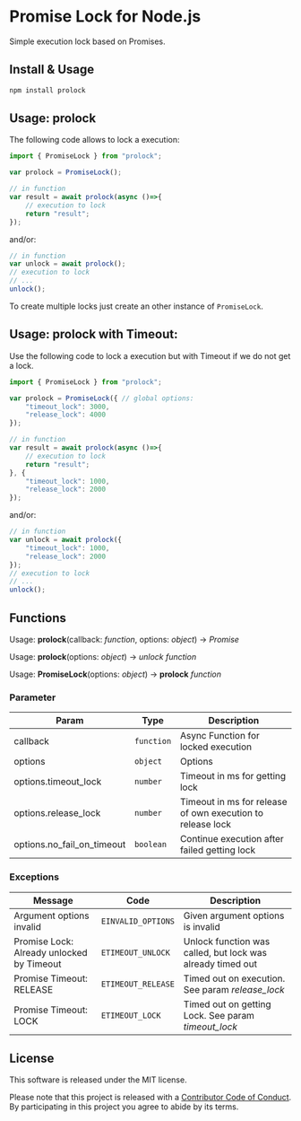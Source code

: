 # Promise Lock for Node.js

Simple execution lock based on Promises.

## Install & Usage

```sh
npm install prolock
```

## Usage: prolock

The following code allows to lock a execution:

```js
import { PromiseLock } from "prolock";

var prolock = PromiseLock();

// in function
var result = await prolock(async ()=>{
	// execution to lock
	return "result";
});
```

and/or:

```js
// in function
var unlock = await prolock();
// execution to lock
// ...
unlock();
```

To create multiple locks just create an other instance of `PromiseLock`.

## Usage: prolock with Timeout:

Use the following code to lock a execution but with Timeout if we do not get
a lock.

```js
import { PromiseLock } from "prolock";

var prolock = PromiseLock({ // global options:
	"timeout_lock": 3000,
	"release_lock": 4000
});

// in function
var result = await prolock(async ()=>{
	// execution to lock
	return "result";
}, {
	"timeout_lock": 1000,
	"release_lock": 2000
});
```


and/or:

```js
// in function
var unlock = await prolock({
	"timeout_lock": 1000,
	"release_lock": 2000
});
// execution to lock
// ...
unlock();
```

## Functions

Usage: **prolock**(callback: *function*, options: *object*) -> *Promise*

Usage: **prolock**(options: *object*) -> *unlock function*

Usage: **PromiseLock**(options: *object*) -> **prolock** *function*

### Parameter

| Param | Type | Description |
|---|----|---|
| callback | `function` | Async Function for locked execution |
| options | `object` | Options |
| options.timeout_lock | `number` | Timeout in ms for getting lock  |
| options.release_lock | `number` | Timeout in ms for release of own execution to release lock |
| options.no\_fail\_on\_timeout | `boolean` | Continue execution after failed getting lock |

### Exceptions

| Message | Code | Description |
|---|----|---|
| Argument options invalid | `EINVALID_OPTIONS` | Given argument options is invalid |
| Promise Lock: Already unlocked by Timeout | `ETIMEOUT_UNLOCK` | Unlock function was called, but lock was already timed out |
| Promise Timeout: RELEASE | `ETIMEOUT_RELEASE` | Timed out on execution. See param *release_lock* |
| Promise Timeout: LOCK | `ETIMEOUT_LOCK` | Timed out on getting Lock. See param *timeout_lock* |


## License

This software is released under the MIT license.

Please note that this project is released with a [Contributor Code of Conduct](CODE_OF_CONDUCT.md). By participating in this project you agree to abide by its terms.
